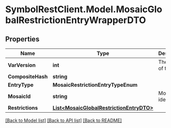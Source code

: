 # SymbolRestClient.Model.MosaicGlobalRestrictionEntryWrapperDTO

## Properties

Name | Type | Description | Notes
------------ | ------------- | ------------- | -------------
**VarVersion** | **int** | The version of the state | 
**CompositeHash** | **string** |  | 
**EntryType** | **MosaicRestrictionEntryTypeEnum** |  | 
**MosaicId** | **string** | Mosaic identifier. | 
**Restrictions** | [**List&lt;MosaicGlobalRestrictionEntryDTO&gt;**](MosaicGlobalRestrictionEntryDTO.md) |  | 

[[Back to Model list]](../README.md#documentation-for-models) [[Back to API list]](../README.md#documentation-for-api-endpoints) [[Back to README]](../README.md)

